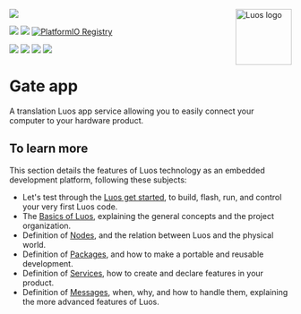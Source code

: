 <a href="https://luos.io"><img src="https://uploads-ssl.webflow.com/601a78a2b5d030260a40b7ad/603e0cc45afbb50963aa85f2_Gif%20noir%20rect.gif" alt="Luos logo" title="Luos" align="right" height="100" /></a>

[![](https://img.shields.io/github/license/Luos-io/Luos)](https://github.com/Luos-io/luos_engine/blob/master/LICENSE)


[![](https://img.shields.io/badge/Luos-Documentation-34A3B4)](https://www.luos.io)
[![](http://certified.luos.io)](https://luos.io)
[![PlatformIO Registry](https://badges.registry.platformio.org/packages/luos/library/Gate.svg)](https://registry.platformio.org/libraries/luos_engine/Gate)


[![](https://img.shields.io/discord/902486791658041364?label=Discord&logo=discord&style=social)](http://bit.ly/JoinLuosDiscord)
[![](https://img.shields.io/reddit/subreddit-subscribers/Luos?style=social)](https://www.reddit.com/r/Luos)
[![](https://img.shields.io/twitter/url/http/shields.io.svg?style=social)](https://twitter.com/intent/tweet?text=Unleash%20electronic%20devices%20as%20microservices%20thanks%20to%20Luos&https://luos.io&via=Luos_io&hashtags=embeddedsystems,electronics,microservices,api)
[![](https://img.shields.io/badge/LinkedIn-Share-0077B5?style=social&logo=linkedin)](https://www.linkedin.com/sharing/share-offsite/?url=https%3A%2F%2Fgithub.com%2Fluos-io)


# Gate app
A translation Luos app service allowing you to easily connect your computer to your hardware product.


## To learn more
This section details the features of Luos technology as an embedded development platform, following these subjects:

* Let's test through the [Luos get started](https://www.luos.io/tutorials/get-started), to build, flash, run, and control your very first Luos code.
* The [Basics of Luos](https://www.luos.io/docs/luos-technology/basics), explaining the general concepts and the project organization.
* Definition of [Nodes](https://www.luos.io/docs/luos-technology/node), and the relation between Luos and the physical world.
* Definition of [Packages](https://www.luos.io/docs/luos-technology/package), and how to make a portable and reusable development.
* Definition of [Services](https://www.luos.io/docs/luos-technology/services), how to create and declare features in your product.
* Definition of [Messages](https://www.luos.io/docs/luos-technology/message), when, why, and how to handle them, explaining the more advanced features of Luos.
